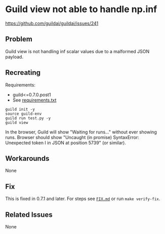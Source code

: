# Guild view not able to handle np.inf

https://github.com/guildai/guildai/issues/241

## Problem

Guild view is not handling inf scalar values due to a malformed JSON payload.

## Recreating

Requirements:

- guild<=0.7.0.post1
- See [requirements.txt](requirements.txt)

```
guild init -y
source guild-env
guild run test.py -y
guild view
```

In the browser, Guild will show "Waiting for runs..." without ever
showing runs. Browser should show "Uncaught (in promise) SyntaxError:
Unexpected token I in JSON at position 5739" (or similar).

## Workarounds

None

## Fix

This is fixed in 0.7.1 and later. For steps see [`FIX.md`](FIX.md) or run `make verify-fix`.

## Related Issues

None

